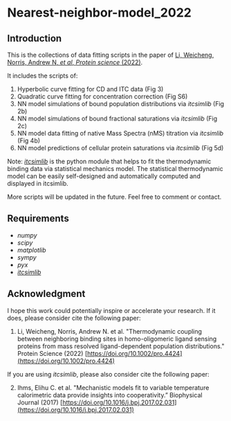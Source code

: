 # Nearest-neighbor-model_2022

## Introduction

This is the collections of data fitting scripts in the paper of [Li, Weicheng, Norris, Andrew N, *et al*, *Protein science* (2022)](https://onlinelibrary.wiley.com/doi/full/10.1002/pro.4424). 

It includes the scripts of:

1. Hyperbolic curve fitting for CD and ITC data (Fig 3)
2. Quadratic curve fitting for concentration correction (Fig S6)
3. NN model simulations of bound population distributions via *itcsimlib* (Fig 2b)
4. NN model simulations of bound fractional saturations via *itcsimlib* (Fig 2c)
5. NN model data fitting of native Mass Spectra (nMS) titration via *itcsimlib* (Fig 4b)
6. NN model predictions of cellular protein saturations via *itcsimlib* (Fig 5d)

Note: *[itcsimlib](https://github.com/elihuihms/itcsimlib)* is the python module that helps to fit the thermodynamic binding data via statistical mechanics model. The statistical thermodynamic model can be easily self-designed and automatically computed and displayed in itcsimlib.


More scripts will be updated in the future. Feel free to comment or contact.


## Requirements

* *numpy*
* *scipy*
* *matplotlib*
* *sympy*
* *pyx*
* *[itcsimlib](https://github.com/elihuihms/itcsimlib)*


## Acknowledgment

I hope this work could potentially inspire or accelerate your research. If it does, please consider cite the following paper:

1. Li, Weicheng, Norris, Andrew N. et al. "Thermodynamic coupling between neighboring binding sites in homo-oligomeric ligand sensing proteins from mass resolved ligand-dependent population distributions." Protein Science (2022) [https://doi.org/10.1002/pro.4424](https://doi.org/10.1002/pro.4424)

If you are using *itcsimlib*, please also consider cite the following paper:

2. Ihms, Elihu C. et al. "Mechanistic models fit to variable temperature calorimetric data provide insights into cooperativity.” Biophysical Journal (2017) [https://doi.org/10.1016/j.bpj.2017.02.031](https://doi.org/10.1016/j.bpj.2017.02.031)



